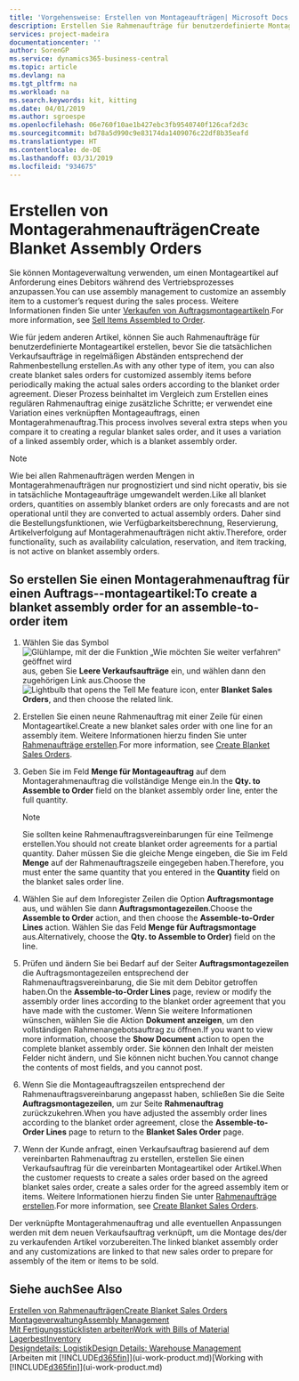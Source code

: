 ```yaml
---
title: 'Vorgehensweise: Erstellen von Montageaufträgen| Microsoft Docs'
description: Erstellen Sie Rahmenaufträge für benutzerdefinierte Montageartikel, bevor Sie die tatsächlichen Verkaufsaufträge in regelmäßigen Abständen entsprechend der Rahmenbestellung erstellen.
services: project-madeira
documentationcenter: ''
author: SorenGP
ms.service: dynamics365-business-central
ms.topic: article
ms.devlang: na
ms.tgt_pltfrm: na
ms.workload: na
ms.search.keywords: kit, kitting
ms.date: 04/01/2019
ms.author: sgroespe
ms.openlocfilehash: 06e760f10ae1b427ebc3fb9540740f126caf2d3c
ms.sourcegitcommit: bd78a5d990c9e83174da1409076c22df8b35eafd
ms.translationtype: HT
ms.contentlocale: de-DE
ms.lasthandoff: 03/31/2019
ms.locfileid: "934675"
---
```

# <a name="create-blanket-assembly-orders"></a><span data-ttu-id="80a39-103">Erstellen von Montagerahmenaufträgen</span><span class="sxs-lookup"><span data-stu-id="80a39-103">Create Blanket Assembly Orders</span></span>
<span data-ttu-id="80a39-104">Sie können Montageverwaltung verwenden, um einen Montageartikel auf Anforderung eines Debitors während des Vertriebsprozesses anzupassen.</span><span class="sxs-lookup"><span data-stu-id="80a39-104">You can use assembly management to customize an assembly item to a customer’s request during the sales process.</span></span> <span data-ttu-id="80a39-105">Weitere Informationen finden Sie unter [Verkaufen von Auftragsmontageartikeln](assembly-how-to-sell-items-assembled-to-order.md).</span><span class="sxs-lookup"><span data-stu-id="80a39-105">For more information, see [Sell Items Assembled to Order](assembly-how-to-sell-items-assembled-to-order.md).</span></span>  

 <span data-ttu-id="80a39-106">Wie für jedem anderen Artikel, können Sie auch Rahmenaufträge für benutzerdefinierte Montageartikel erstellen, bevor Sie die tatsächlichen Verkaufsaufträge in regelmäßigen Abständen entsprechend der Rahmenbestellung erstellen.</span><span class="sxs-lookup"><span data-stu-id="80a39-106">As with any other type of item, you can also create blanket sales orders for customized assembly items before periodically making the actual sales orders according to the blanket order agreement.</span></span> <span data-ttu-id="80a39-107">Dieser Prozess beinhaltet im Vergleich zum Erstellen eines regulären Rahmenauftrag einige zusätzliche Schritte; er verwendet eine Variation eines verknüpften Montageauftrags, einen Montagerahmenauftrag.</span><span class="sxs-lookup"><span data-stu-id="80a39-107">This process involves several extra steps when you compare it to creating a regular blanket sales order, and it uses a variation of a linked assembly order, which is a blanket assembly order.</span></span>

> [!NOTE]  
>  <span data-ttu-id="80a39-108">Wie bei allen Rahmenaufträgen werden Mengen in Montagerahmenaufträgen nur prognostiziert und sind nicht operativ, bis sie in tatsächliche Montageaufträge umgewandelt werden.</span><span class="sxs-lookup"><span data-stu-id="80a39-108">Like all blanket orders, quantities on assembly blanket orders are only forecasts and are not operational until they are converted to actual assembly orders.</span></span> <span data-ttu-id="80a39-109">Daher sind die Bestellungsfunktionen, wie Verfügbarkeitsberechnung, Reservierung, Artikelverfolgung auf Montagerahmenaufträgen nicht aktiv.</span><span class="sxs-lookup"><span data-stu-id="80a39-109">Therefore, order functionality, such as availability calculation, reservation, and item tracking, is not active on blanket assembly orders.</span></span>  

## <a name="to-create-a-blanket-assembly-order-for-an-assemble-to-order-item"></a><span data-ttu-id="80a39-110">So erstellen Sie einen Montagerahmenauftrag für einen Auftrags\-\-montageartikel:</span><span class="sxs-lookup"><span data-stu-id="80a39-110">To create a blanket assembly order for an assemble\-to\-order item</span></span>  
1. <span data-ttu-id="80a39-111">Wählen Sie das Symbol ![Glühlampe, mit der die Funktion „Wie möchten Sie weiter verfahren“ geöffnet wird](media/ui-search/search_small.png "Wie möchten Sie weiter verfahren?") aus, geben Sie **Leere Verkaufsaufträge** ein, und wählen dann den zugehörigen Link aus.</span><span class="sxs-lookup"><span data-stu-id="80a39-111">Choose the ![Lightbulb that opens the Tell Me feature](media/ui-search/search_small.png "Tell me what you want to do") icon, enter **Blanket Sales Orders**, and then choose the related link.</span></span>  
2. <span data-ttu-id="80a39-112">Erstellen Sie einen neune Rahmenauftrag mit einer Zeile für einen Montageartikel.</span><span class="sxs-lookup"><span data-stu-id="80a39-112">Create a new blanket sales order with one line for an assembly item.</span></span> <span data-ttu-id="80a39-113">Weitere Informationen hierzu finden Sie unter [Rahmenaufträge erstellen](sales-how-to-create-blanket-sales-orders.md).</span><span class="sxs-lookup"><span data-stu-id="80a39-113">For more information, see [Create Blanket Sales Orders](sales-how-to-create-blanket-sales-orders.md).</span></span>  
3. <span data-ttu-id="80a39-114">Geben Sie im Feld **Menge für Montageauftrag** auf dem Montagerahmenauftrag die vollständige Menge ein.</span><span class="sxs-lookup"><span data-stu-id="80a39-114">In the **Qty. to Assemble to Order** field on the blanket assembly order line, enter the full quantity.</span></span>

    > [!NOTE]  
    >  <span data-ttu-id="80a39-115">Sie sollten keine Rahmenauftragsvereinbarungen für eine Teilmenge erstellen.</span><span class="sxs-lookup"><span data-stu-id="80a39-115">You should not create blanket order agreements for a partial quantity.</span></span> <span data-ttu-id="80a39-116">Daher müssen Sie die gleiche Menge eingeben, die Sie im Feld **Menge** auf der Rahmenauftragszeile eingegeben haben.</span><span class="sxs-lookup"><span data-stu-id="80a39-116">Therefore, you must enter the same quantity that you entered in the **Quantity** field on the blanket sales order line.</span></span>  

4. <span data-ttu-id="80a39-117">Wählen Sie auf dem Inforegister Zeilen die Option **Auftragsmontage** aus, und wählen Sie dann **Auftragsmontagezeilen**.</span><span class="sxs-lookup"><span data-stu-id="80a39-117">Choose the **Assemble to Order** action, and then choose the **Assemble-to-Order Lines** action.</span></span> <span data-ttu-id="80a39-118">Wählen Sie das Feld **Menge für Auftragsmontage** aus.</span><span class="sxs-lookup"><span data-stu-id="80a39-118">Alternatively, choose the **Qty. to Assemble to Order)** field on the line.</span></span>  
5. <span data-ttu-id="80a39-119">Prüfen und ändern Sie bei Bedarf auf der Seiter **Auftragsmontagezeilen** die Auftragsmontagezeilen entsprechend der Rahmenauftragsvereinbarung, die Sie mit dem Debitor getroffen haben.</span><span class="sxs-lookup"><span data-stu-id="80a39-119">On the **Assemble-to-Order Lines** page, review or modify the assembly order lines according to the blanket order agreement that you have made with the customer.</span></span> <span data-ttu-id="80a39-120">Wenn Sie weitere Informationen wünschen, wählen Sie die Aktion **Dokument anzeigen**, um den vollständigen Rahmenangebotsauftrag zu öffnen.</span><span class="sxs-lookup"><span data-stu-id="80a39-120">If you want to view more information, choose the **Show Document** action to open the complete blanket assembly order.</span></span> <span data-ttu-id="80a39-121">Sie können den Inhalt der meisten Felder nicht ändern, und Sie können nicht buchen.</span><span class="sxs-lookup"><span data-stu-id="80a39-121">You cannot change the contents of most fields, and you cannot post.</span></span>  
6. <span data-ttu-id="80a39-122">Wenn Sie die Montageauftragszeilen entsprechend der Rahmenauftragsvereinbarung angepasst haben, schließen Sie die Seite **Auftragsmontagezeilen**, um zur Seite **Rahmenauftrag** zurückzukehren.</span><span class="sxs-lookup"><span data-stu-id="80a39-122">When you have adjusted the assembly order lines according to the blanket order agreement, close the **Assemble-to-Order Lines** page to return to the **Blanket Sales Order** page.</span></span>  
7. <span data-ttu-id="80a39-123">Wenn der Kunde anfragt, einen Verkaufsauftrag basierend auf dem vereinbarten Rahmenauftrag zu erstellen, erstellen Sie einen Verkaufsauftrag für die vereinbarten Montageartikel oder Artikel.</span><span class="sxs-lookup"><span data-stu-id="80a39-123">When the customer requests to create a sales order based on the agreed blanket sales order, create a sales order for the agreed assembly item or items.</span></span> <span data-ttu-id="80a39-124">Weitere Informationen hierzu finden Sie unter [Rahmenaufträge erstellen](sales-how-to-create-blanket-sales-orders.md).</span><span class="sxs-lookup"><span data-stu-id="80a39-124">For more information, see [Create Blanket Sales Orders](sales-how-to-create-blanket-sales-orders.md).</span></span>

<span data-ttu-id="80a39-125">Der verknüpfte Montagerahmenauftrag und alle eventuellen Anpassungen werden mit dem neuen Verkaufsauftrag verknüpft, um die Montage des/der zu verkaufenden Artikel vorzubereiten.</span><span class="sxs-lookup"><span data-stu-id="80a39-125">The linked blanket assembly order and any customizations are linked to that new sales order to prepare for assembly of the item or items to be sold.</span></span>  

## <a name="see-also"></a><span data-ttu-id="80a39-126">Siehe auch</span><span class="sxs-lookup"><span data-stu-id="80a39-126">See Also</span></span>
[<span data-ttu-id="80a39-127">Erstellen von Rahmenaufträgen</span><span class="sxs-lookup"><span data-stu-id="80a39-127">Create Blanket Sales Orders</span></span>](sales-how-to-create-blanket-sales-orders.md)  
[<span data-ttu-id="80a39-128">Montageverwaltung</span><span class="sxs-lookup"><span data-stu-id="80a39-128">Assembly Management</span></span>](assembly-assemble-items.md)  
[<span data-ttu-id="80a39-129">Mit Fertigungsstücklisten arbeiten</span><span class="sxs-lookup"><span data-stu-id="80a39-129">Work with Bills of Material</span></span>](inventory-how-work-BOMs.md)  
[<span data-ttu-id="80a39-130">Lagerbest</span><span class="sxs-lookup"><span data-stu-id="80a39-130">Inventory</span></span>](inventory-manage-inventory.md)  
[<span data-ttu-id="80a39-131">Designdetails: Logistik</span><span class="sxs-lookup"><span data-stu-id="80a39-131">Design Details: Warehouse Management</span></span>](design-details-warehouse-management.md)  
<span data-ttu-id="80a39-132">[Arbeiten mit [!INCLUDE[d365fin](includes/d365fin_md.md)]](ui-work-product.md)</span><span class="sxs-lookup"><span data-stu-id="80a39-132">[Working with [!INCLUDE[d365fin](includes/d365fin_md.md)]](ui-work-product.md)</span></span>
